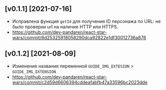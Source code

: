 ## [v0.1.1] [2021-07-16]
- Исправлена функция `getId` для получения ID персонажа по URL: не было проверки url на наличие HTTP или HTTPS.
- https://github.com/dev-pandaren/react-star-wars/commit/6d25325918058290dca92822e1df30012736a876

## [v0.1.2] [2021-08-09]
- Изменение названия переменной `GUIDE_IMG_EXTESION` > `GUIDE_IMG_EXTENSION`
- https://github.com/dev-pandaren/react-star-wars/commit/c2d59d6606394cddeafabfb47a33596bc2023dde
